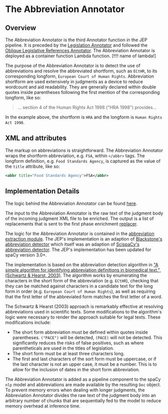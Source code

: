 # The Abbreviation Annotator

## Overview

The Abbreviation Annotator is the third Annotator function in the JEP pipeline. It is preceded by the [Legislation Annotator](/docs/legislation/legislation-annotator.md) and followed the [Oblique Legislative References Annotator](/docs/legislation/oblique-references.md). The Abbreviation Annotator is deployed as a container function Lambda function. [!!!! name of lambda!]

The purpose of the Abbreviation Annotator is to detect the use of abbreviations and resolve the abbreviated shortform, such as `ECtHR`, to its corresponding longform, `European Court of Human Rights`. Abbreviation shortform are used extensively in judgments as a device to reduce wordcount and aid readability. They are generally declared within double quotes inside parentheses following the first mention of the corresponding longform, like so:

> ... section 4 of the Human Rights Act 1998 ("HRA 1998") provides...

In the example above, the shortform is `HRA` and the longform is `Human Rights Act 1998`. 

## XML and attributes

The markup on abbreviations is straightforward. The Abbreviation Annotator wraps the shortform abbreviation, e.g. `FSA`, within `</abbr>` tags. The longform definition, e.g. `Food Standards Agency`, is captured as the value of the `title` attribute, like so:

```xml
<abbr title="Food Standards Agency">FSA</abbr>
```

## Implementation Details

The logic behind the Abbreviation Annotator can be found [here](/abbreviation_extraction/).

The input to the Abbreviation Annotator is the raw text of the judgment body of the incoming judgment XML file to be enriched. The output is a list of replacements that is sent to the first phase enrichment [replacer](/docs/the-replacers.md).

The logic for the Abbreviation Annotator is contained in the [abbreviation extraction module](/abbreviation_extraction/). The JEP's implementation is an adaption of [Blackstone's abbreviation detector](https://github.com/ICLRandD/Blackstone/blob/master/blackstone/pipeline/abbreviations.py) which itself was an adaption of [ScispaCy's abbreviation detector](https://github.com/allenai/scispacy/blob/main/scispacy/abbreviation.py). The JEP's implementation has been updated for spaCy version 3.0+. 

The implementation is based on the abbreviation detection algorithm in ["A simple algorithm for identifying abbreviation definitions in biomedical text.", (Schwartz & Hearst, 2003)](https://pubmed.ncbi.nlm.nih.gov/12603049/). The algorithm works by enumerating the characters in the short form of the abbreviation (e.g. `ECtHR`), checking that they can be matched against characters in a candidate text for the long form in order (e.g. `European Court of Human Rights`), as well as requiring that the first letter of the abbreviated form matches the first letter of a word. 

The Schwartz & Hearst (2003) approach is remarkably effective at resolving abbreviations used in scientific texts. Some modifications to the algorithm's logic were necessary to render the approach suitable for legal texts. These modifications include:

* The short form abbreviation must be defined within quotes inside parentheses. `("PACE")` will be detected, `(PACE)` will not be detected. This significantly reduces the risks of false positives, such as where parentheticals are used in the titles of legislation.
* The short form must be at least three characters long.
* The first and last characters of the sort form must be uppercase, or if the last character is not an upper case, it must be a number. This is to allow for the inclusion of dates in the short form abbreviation.

The Abbreviation Annotator is added as a pipeline component to the spaCy `nlp` model and abbreviations are made available by the resulting `Doc` object. To prevent memory errors when dealing with longer judgments, the Abbreviation Annotator divides the raw text of the judgment body into an arbitrary number of chunks that are sequentially fed to the model to reduce memory overhead at inference time. 

